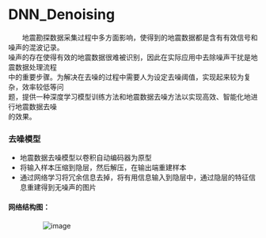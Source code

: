 # DNN_Denoising <br>

　　地震勘探数据采集过程中多方面影响，使得到的地震数据都是含有有效信号和噪声的混波记录。 <br>
噪声的存在使得有效的地震数据很难被识别，因此在实际应用中去除噪声干扰是地震数据处理流程　 <br>
中的重要步骤。为解决在去噪的过程中需要人为设定去噪阈值，实现起来较为复杂，效率较低等问  <br>
题，提供一种深度学习模型训练方法和地震数据去噪方法以实现高效、智能化地进行地震数据去噪 <br>
的效果。

### 去噪模型 <br>
*  地震数据去噪模型以卷积自动编码器为原型 <br>
*  将输入样本压缩到隐层，然后解压，在输出端重建样本 <br>
*  通过网络学习将冗余信息去掉，将有用信息输入到隐层中，通过隐层的特征信息重建得到无噪声的图片 <br> 
#### 网络结构图： <br>
　　　　　![image](https://github.com/lulu-313/DNN_Denoising/blob/master/image/%E7%BD%91%E7%BB%9C%E7%BB%93%E6%9E%84%E5%9B%BE.png)<br> 
